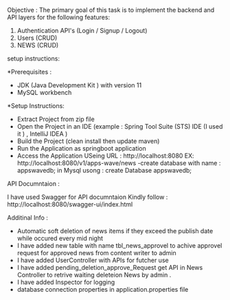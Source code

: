 Objective : 
The primary goal of this task is to implement the backend and API layers for the following
features:
1. Authentication API's (Login / Signup / Logout)
2. Users (CRUD)
3. NEWS (CRUD)


setup instructions: 
 
*Prerequisites :
 - JDK (Java Development Kit ) with version 11
 - MySQL workbench 

*Setup Instructions:
- Extract Project from  zip file
- Open the Project in an IDE (example : Spring Tool Suite (STS) IDE (I used it ) ,  IntelliJ IDEA )
- Build the Project (clean install then update maven)
- Run the Application as springboot application
- Access the Application USeing URL : http://localhost:8080
    EX: http://localhost:8080/v1/apps-wave/news
-create  database with name : appswavedb; in Mysql usong : create Database appswavedb;

API Documntaion :

I have used Swagger for API documntaion Kindly follow :
 http://localhost:8080/swagger-ui/index.html

Additinal Info  :
* Automatic soft deletion of news items if they exceed the publish date while occured every mid night
* I have added new table with name tbl_news_approvel to achive approvel request for approved news from content writer to admin
* I have added UserController with APIs for futcher use 
* I have added pending_deletion_approve_Request get API in News Controller to retrive waiting deleteion News by admin .
* I have added Inspector for logging
* database connection properties in application.properties file
